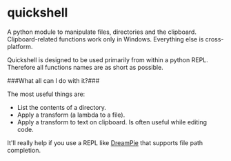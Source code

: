 quickshell
==========

A python module to manipulate files, directories and the clipboard. Clipboard-related functions work only in Windows. Everything else is cross-platform.

Quickshell is designed to be used primarily from within a python REPL. Therefore all functions names are as short as possible.

###What all can I do with it?###

The most useful things are:

* List the contents of a directory.
* Apply a transform (a lambda to a file).
* Apply a transform to text on clipboard. Is often useful while editing code.

It'll really help if you use a REPL like [DreamPie](http://dreampie.sourceforge.net/) that supports file path completion.